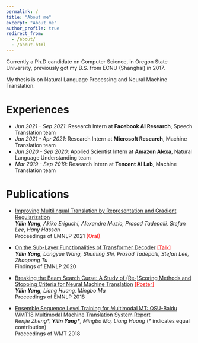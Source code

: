 ```yaml
---
permalink: /
title: "About me"
excerpt: "About me"
author_profile: true
redirect_from:
  - /about/
  - /about.html
---
```




Currently a Ph.D candidate on Computer Science, in Oregon State University, previously got my B.S. from ECNU (Shanghai) in 2017.

My thesis is on Natural Language Processing and Neural Machine Translation.


# Experiences
* *Jun 2021 - Sep 2021*: Research Intern at **Facebook AI Research**, Speech Translation team
* *Jan 2021 - Apr 2021*: Research Intern at **Microsoft Research**, Machine Translation team
* *Jun 2020 - Sep 2020*: Applied Scientist Intern at **Amazon Alexa**, Natural Language Understanding team
* *Mar 2019 - Sep 2019*: Research Intern at **Tencent AI Lab**, Machine Translation team


# Publications
* [Improving Multilingual Translation by Representation and Gradient Regularization](https://arxiv.org/abs/2109.04778) \
***Yilin Yang**, Akiko Eriguchi, Alexandre Muzio, Prasad Tadepalli, Stefan Lee, Hany Hassan*\
Proceedings of EMNLP 2021 <span style="color:red">(Oral)</span>

* [On the Sub-Layer Functionalities of Transformer Decoder](https://arxiv.org/abs/2010.02648) [<span style="color:red">[Talk]</span>
](https://slideslive.com/38940141/on-the-sublayer-functionalities-of-transformer-decoder) \
***Yilin Yang**, Longyue Wang, Shuming Shi, Prasad Tadepalli, Stefan Lee, Zhaopeng Tu*\
Findings of EMNLP 2020

* [Breaking the Beam Search Curse: A Study of (Re-)Scoring Methods and Stopping Criteria for Neural Machine Translation](https://arxiv.org/abs/1808.09582) [<span style="color:red">[Poster]</span>](https://yilinyang7.github.io/files/emnlp18-poster.pdf)\
***Yilin Yang**, Liang Huang, Mingbo Ma*\
Proceedings of EMNLP 2018

* [Ensemble Sequence Level Training for Multimodal MT: OSU-Baidu WMT18 Multimodal Machine Translation System Report](https://arxiv.org/abs/1808.10592)\
*Renjie Zheng\*, **Yilin Yang\***, Mingbo Ma, Liang Huang* (*\** indicates equal contribution)\
Proceedings of WMT 2018

